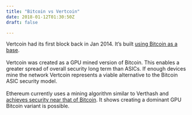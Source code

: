 ```yaml
---
title: "Bitcoin vs Vertcoin"
date: 2018-01-12T01:30:50Z
draft: false

---
```



Vertcoin had its first block back in Jan 2014. It’s built <a href="">using Bitcoin as a base</a>. 
<br><br>
Vertcoin was created as a GPU mined version of Bitcoin. This enables a greater spread of overall security long term than ASICs. If enough devices mine the network Vertcoin represents a viable alternative to the Bitcoin ASIC security model. 
<br><br>
Ethereum currently uses a mining algorithm similar to Verthash and <a href="https://howmanyconfs.com/" target="_blank">achieves security near that of Bitcoin</a>. It shows creating a dominant GPU Bitcoin variant is possible.


